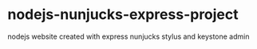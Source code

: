 # nodejs-nunjucks-express-project
nodejs website created with express nunjucks stylus and keystone admin 
